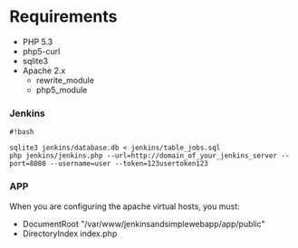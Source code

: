 # Requirements #

* PHP 5.3
* php5-curl
* sqlite3
* Apache 2.x
  * rewrite_module
  * php5_module

### Jenkins ###

```
#!bash

sqlite3 jenkins/database.db < jenkins/table_jobs.sql
php jenkins/jenkins.php --url=http://domain_of_your_jenkins_server --port=8080 --username=user --token=123usertoken123

```

### APP ###

When you are configuring the apache virtual hosts, you must:

* DocumentRoot "/var/www/jenkinsandsimplewebapp/app/public"
* DirectoryIndex index.php